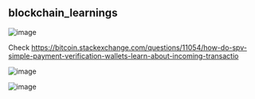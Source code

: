 ## blockchain_learnings

![image](https://github.com/user-attachments/assets/0c69c73a-5155-46e0-a06c-35ad4595a004)

Check https://bitcoin.stackexchange.com/questions/11054/how-do-spv-simple-payment-verification-wallets-learn-about-incoming-transactio 

![image](https://github.com/user-attachments/assets/636c378e-5212-4a9e-b28d-8fd41ffa5494)


![image](https://github.com/user-attachments/assets/8edfe018-c2fd-4e2a-ab10-20279f685299)
